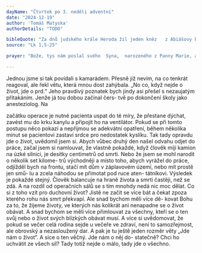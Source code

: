 ```yaml
---
dayName: "Čtvrtek po 3. neděli adventní"
date: "2024-12-19"
author: 'Tomáš Matyska'
authorDetails: "TODO"

bibleQuote: "Za dnů judského krále Heroda žil jeden kněz   z Abiášovy kněžské třídy; jmenoval se Zacha- riáš. Jeho manželka pocházela z Árónova rodu a jmenovala se Alžběta. Oba byli spravedliví před Bohem a žili bezúhonně podle všech přiká- zání a nařízení Páně. Neměli však děti, protože Alžběta byla neplodná a oba už byli pokročilého věku. Když jednou byla na řadě jeho třída a on vykonával před Bohem kněžskou službu, padl na něj podle kněžského řádu los, aby vešel do chrámu Páně a obětoval kadidlo. Celé množství lidu se modlilo venku v hodinu té oběti. Tu se mu zjevil anděl Páně stojící po pravé straně ka- didlového oltáře. Když ho Zachariáš uviděl, lekl se a padla  na něj bázeň. Anděl  mu  však řekl: „Neboj se, Zachariáši, neboť tvá modlitba je vy- slyšena; tvoje žena Alžběta ti porodí syna a dáš mu jméno Jan. Budeš mít radost a veselí a mnozí se budou radovat z jeho narození. Bude veliký před Pánem, víno ani jiný opojný nápoj nebude pít, bude plný Ducha Svatého už od mateřského lůna a mnoho izraelských synů obrátí k Pánu, jejich Bohu. Půjde před ním v duchu a moci Eli- ášově, aby obrátil srdce otců k dětem, neposluš- né k smýšlení spravedlivých a připravil Pánu ochotný lid.“ Zachariáš řekl andělovi: „Podle čeho to poznám? Vždyť já jsem stařec a (také) moje žena je v pokročilém věku.“ Anděl mu od- pověděl: „Já jsem Gabriel. Stojím před Bohem a byl jsem poslán, abych k tobě mluvil a sdělil ti tuto radostnou zvěst. Teď však zůstaneš bez řeči a nebudeš moci promluvit až do dne, kdy se to stane, protože jsi neuvěřil mým slovům, která se naplní ve svůj čas.“ Lid čekal na Zachariáše a divil se, že se v chrámě zdržuje tak dlouho. Když pak vyšel a nemohl k nim promluvit, po- znali, že měl v chrámě vidění. Dával jim zna- mení a zůstal němý. Když se skončily dny jeho služby, vrátil se domů. Po těch dnech jeho žena Alžběta počala, ale tajila se po pět měsíců. Ří- kala si: „To mi učinil Pán, když mě milostivě zbavil pohanění před lidmi.“"
source: "Lk 1,5-25"

prayer: "Bože, tys nám poslal svého  Syna,  narozeného z Panny Marie, a jeho příchodem zazářilo světu světlo tvé slávy; pomáhej nám, aby- chom slavili toto tajemství vedeni světlem víry a s opravdovou zbožností. Prosíme o to skrze tvého Syna…"

---
```


Jednou jsme si tak povídali s kamarádem. Přesně již nevím, na co tenkrát reagoval, ale řekl větu, která mnou dost zahýbala. „No co, když nejde o život, jde o prd.“ Jeho pravdivý poznatek bych jindy asi přešel s nezaujatým přitakáním. Jenže já tou dobou začínal čers- tvě po dokončení školy jako anesteziolog. Na
 
začátku operace je nutné pacienta uspat do té míry, že přestane dýchat, zavést mu do krku kanylu a připojit ho na ventilátor. Pokud se při tomto postupu něco pokazí a nepřijmou  se adekvátní opatření, během několika minut se pacientovi zastaví srdce pro nedostatek kyslíku. Tak tady opravdu jde o život, uvědomil jsem si.
Abych vůbec druhý den našel odvahu odjet do práce, začal jsem si namlouvat, že vlastně pokaždé, když člověk míjí kamion na úzké silnici, je desítky centimetrů od smrti. Nebo že jsem se mohl narodit o několik set kilome- trů východněji a místo toho, abych vyrážel do práce, odjížděl bych na frontu, stačí mít dům v záplavovém území, nebo mít prostě jen smů- lu a zcela náhodou se přimotat pod ruce aten- tátníkovi. Výsledek je pokaždé stejný. Člověk balancuje na hraně života a smrti častěji, než se zdá. A na rozdíl od operačních sálů se s tím mnohdy nedá nic moc dělat.
Co si z toho vzít pro duchovní život? Jistě ne začít se více bát a čekat zpoza kterého rohu nás smrt překvapí. Ale snad bychom měli více dě- kovat Bohu za to, že žijeme životy, ve kterých nás kolikrát ani nenapadne se o život obávat. A snad bychom se měli více přimlouvat za všechny, kteří se o ten svůj nebo o život svých blízkých obávat musí. A více si uvědomovat, že pokud se večer celá rodina sejde u večeře ve zdraví, není to samozřejmost, ale obrovský a nezasloužený dar.
A pak je tu ještě jeden rozměr věty „Jde nám o život“. A sice o ten věčný. Jde nám o něj do- statečně? Chci ho uchvátit ze všech sil? Tady totiž nejde o málo, tady jde o všechno.

